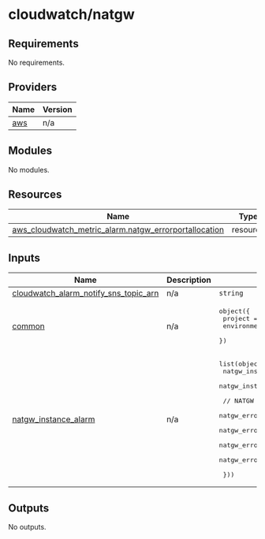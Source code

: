 # cloudwatch/natgw

## Requirements

No requirements.

## Providers

| Name | Version |
|------|---------|
| <a name="provider_aws"></a> [aws](#provider\_aws) | n/a |

## Modules

No modules.

## Resources

| Name | Type |
|------|------|
| [aws_cloudwatch_metric_alarm.natgw_errorportallocation](https://registry.terraform.io/providers/hashicorp/aws/latest/docs/resources/cloudwatch_metric_alarm) | resource |

## Inputs

| Name | Description | Type | Default | Required |
|------|-------------|------|---------|:--------:|
| <a name="input_cloudwatch_alarm_notify_sns_topic_arn"></a> [cloudwatch\_alarm\_notify\_sns\_topic\_arn](#input\_cloudwatch\_alarm\_notify\_sns\_topic\_arn) | n/a | `string` | n/a | yes |
| <a name="input_common"></a> [common](#input\_common) | n/a | <pre>object({<br>    project     = string<br>    environment = string<br>  })</pre> | <pre>{<br>  "environment": "",<br>  "project": ""<br>}</pre> | no |
| <a name="input_natgw_instance_alarm"></a> [natgw\_instance\_alarm](#input\_natgw\_instance\_alarm) | n/a | <pre>list(object({<br>    natgw_instance_name = string<br>    natgw_instance_id   = string<br><br>    // NATGW ErrorPortAllocation <br>    natgw_errorportallocation_evaluation_periods = string<br>    natgw_errorportallocation_period             = string<br>    natgw_errorportallocation_statistic          = string<br>    natgw_errorportallocation_threshold          = string<br><br>  }))</pre> | n/a | yes |

## Outputs

No outputs.
